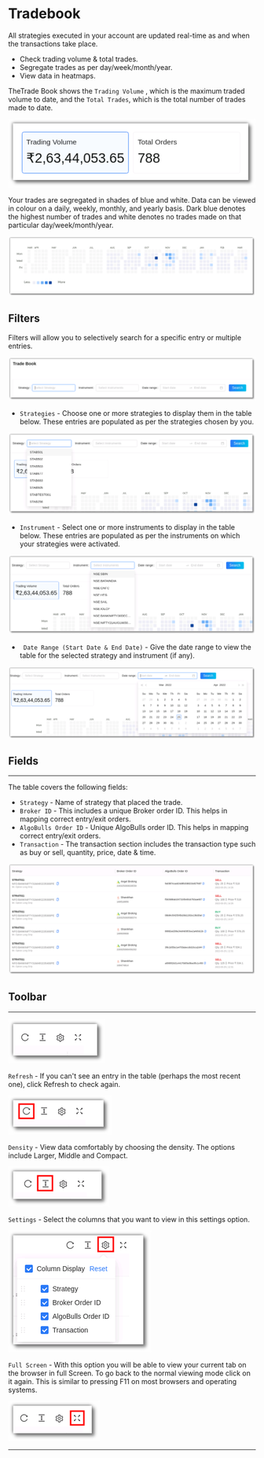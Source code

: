 # Tradebook

All strategies executed in your account are updated real-time as and when the transactions take place. 

* Check trading volume & total trades.
* Segregate trades as per day/week/month/year.
* View data in heatmaps.

TheTrade Book shows the `Trading Volume` , which is the maximum traded volume to date, and the `Total Trades`, which is the total number of trades made to date.

![Tradebook](imgs/tradebook1.png)

Your trades are segregated in shades of blue and white. Data can be viewed in colour on a daily, weekly, monthly, and yearly basis. Dark blue denotes the highest number of trades and white denotes no trades made on that particular day/week/month/year.

![Tradebook](imgs/tradebook2.png)

## Filters
Filters will allow you to selectively search for a specific entry or multiple entries.

![Tradebook](imgs/tradebook3.png)

* `Strategies` - Choose one or more strategies to display them in the table below. 
These entries are populated as per the strategies chosen by you.

![Tradebook](imgs/tradebook4.png)

* `Instrument` - Select one or more instruments to display in the table below. These entries are populated as per the instruments on which your strategies were activated. 

![Tradebook](imgs/tradebook5.png)

* ` Date Range (Start Date & End Date)` - Give the date range to view the table for the selected  strategy and instrument (if any).

![Tradebook](imgs/tradebook6.png)

## Fields
---
The table covers the following fields:

* `Strategy` - Name of strategy that placed the trade.
* `Broker ID` - This includes a unique Broker order ID. This helps in mapping correct entry/exit orders.
* `AlgoBulls Order ID` - Unique AlgoBulls order ID. This helps in mapping correct entry/exit orders.
* `Transaction` -  The transaction section includes the transaction type such as buy or sell, quantity, price, date & time.


[![TradebookInstruments](imgs/tradebook7.png "Click to Enlarge or Ctrl+Click to open in a new Tab") ](imgs/tradebook7.png)

## Toolbar
---

![Filters](imgs/toolbar1.png)

`Refresh` - If you can't see an entry in the table (perhaps the most recent one), click Refresh to check again.

![Filters](imgs/toolbar3.png)

`Density` - View data comfortably by choosing the density. The options include Larger, Middle and Compact. 

![Filters](imgs/toolbar4.png)

`Settings` - Select the columns that you want to view in this settings option.

![Filters](imgs/toolbar5_tradebook.png)

`Full Screen` - With this option you will be able to view your current tab on the browser in full Screen. To go back to the normal viewing mode click on it again. This is similar to pressing F11 on most browsers and operating systems.

![Filters](imgs/toolbar6.png)

---